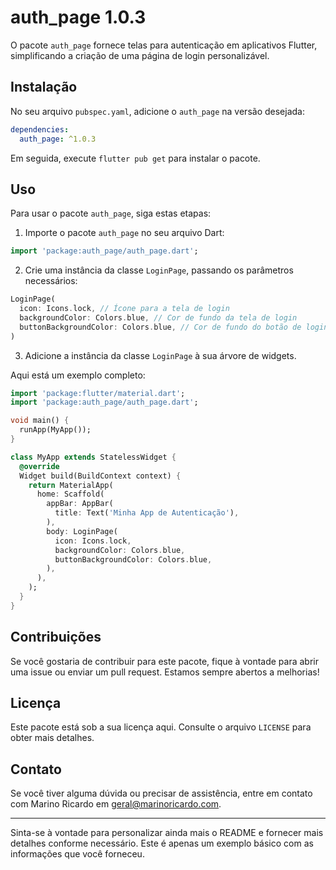 # auth_page 1.0.3

O pacote `auth_page` fornece telas para autenticação em aplicativos Flutter, simplificando a criação de uma página de login personalizável.

## Instalação

No seu arquivo `pubspec.yaml`, adicione o `auth_page` na versão desejada:

```yaml
dependencies:
  auth_page: ^1.0.3
```

Em seguida, execute `flutter pub get` para instalar o pacote.

## Uso

Para usar o pacote `auth_page`, siga estas etapas:

1. Importe o pacote `auth_page` no seu arquivo Dart:

```dart
import 'package:auth_page/auth_page.dart';
```

2. Crie uma instância da classe `LoginPage`, passando os parâmetros necessários:

```dart
LoginPage(
  icon: Icons.lock, // Ícone para a tela de login
  backgroundColor: Colors.blue, // Cor de fundo da tela de login
  buttonBackgroundColor: Colors.blue, // Cor de fundo do botão de login
)
```

3. Adicione a instância da classe `LoginPage` à sua árvore de widgets.

Aqui está um exemplo completo:

```dart
import 'package:flutter/material.dart';
import 'package:auth_page/auth_page.dart';

void main() {
  runApp(MyApp());
}

class MyApp extends StatelessWidget {
  @override
  Widget build(BuildContext context) {
    return MaterialApp(
      home: Scaffold(
        appBar: AppBar(
          title: Text('Minha App de Autenticação'),
        ),
        body: LoginPage(
          icon: Icons.lock,
          backgroundColor: Colors.blue,
          buttonBackgroundColor: Colors.blue,
        ),
      ),
    );
  }
}

```

## Contribuições

Se você gostaria de contribuir para este pacote, fique à vontade para abrir uma issue ou enviar um pull request. Estamos sempre abertos a melhorias!

## Licença

Este pacote está sob a sua licença aqui. Consulte o arquivo `LICENSE` para obter mais detalhes.

## Contato

Se você tiver alguma dúvida ou precisar de assistência, entre em contato com Marino Ricardo em geral@marinoricardo.com.

---

Sinta-se à vontade para personalizar ainda mais o README e fornecer mais detalhes conforme necessário. Este é apenas um exemplo básico com as informações que você forneceu.
